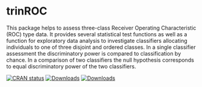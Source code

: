 # trinROC

This package helps to assess three-class Receiver Operating Characteristic (ROC) type data. It provides several statistical test functions as well as a function for exploratory data analysis to investigate classifiers allocating individuals to one of three disjoint and ordered classes. In a single classifier assessment the discriminatory power is compared to classification by chance. In a comparison of two classifiers the null hypothesis corresponds to equal discriminatory power of the two classifiers.

[![CRAN status](https://www.r-pkg.org/badges/version/trinROC)](https://CRAN.R-project.org/package=trinROC) [![Downloads](https://cranlogs.r-pkg.org/badges/grand-total/trinROC)](https://CRAN.R-project.org/package=trinROC) [![Downloads](https://cranlogs.r-pkg.org/badges/trinROC)](https://CRAN.R-project.org/package=trinROC)

